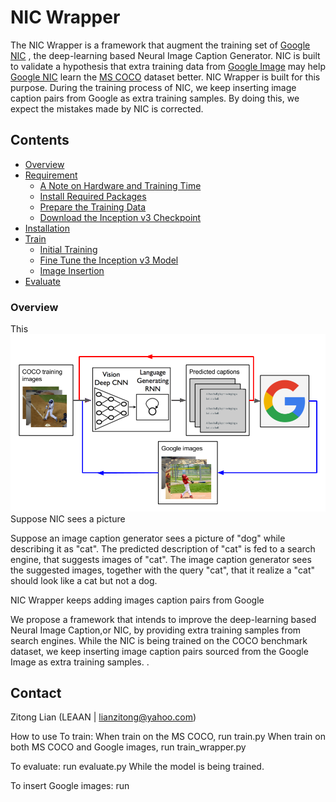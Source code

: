 # NIC Wrapper
The NIC Wrapper is a framework that augment the training set of [Google NIC](https://github.com/tensorflow/models/tree/master/research/im2txt#contact)
, the deep-learning based Neural Image Caption Generator. NIC is built to validate a hypothesis that extra training data from [Google Image](https://images.google.com/)
 may help [Google NIC](https://github.com/tensorflow/models/tree/master/research/im2txt#contact)
  learn the [MS COCO](http://cocodataset.org/#home) dataset better. NIC Wrapper is built for this purpose.
  During the training process of NIC, we keep inserting image caption pairs from Google as extra training samples.
  By doing this, we expect the mistakes made by NIC is corrected. 
  

## Contents
* [Overview](#overview)
* [Requirement](#getting-started)
    * [A Note on Hardware and Training Time](#a-note-on-hardware-and-training-time)
    * [Install Required Packages](#install-required-packages)
    * [Prepare the Training Data](#prepare-the-training-data)
    * [Download the Inception v3 Checkpoint](#download-the-inception-v3-checkpoint)
* [Installation](#installation)
* [Train](#training-a-model)
    * [Initial Training](#initial-training)
    * [Fine Tune the Inception v3 Model](#fine-tune-the-inception-v3-model)
    * [Image Insertion](#image-insertion)
* [Evaluate](#evaluate)

### Overview


This 
![Show and Tell Architecture](phase2.png)
Suppose NIC sees a picture 

 Suppose an image caption generator sees a picture
 of "dog" while describing it as "cat". The predicted description of "cat" is fed to a search engine,
 that suggests images of "cat". The image caption generator sees the suggested images, together with the query "cat", 
 that it realize a "cat" should look like a cat but not a dog. 

 
 NIC Wrapper keeps adding images caption pairs from Google 

<!--- Comments are Fun 
This project aims to augment the training set of the Google NIC. Initially the NIC model 
is trained on MS COCOCO caption 
 by keeps sourcing new samples from an search engine.
 --->
 
 
 We propose a framework that intends to improve the deep-learning based Neural Image Caption,or NIC, 
 by providing extra training samples from search engines. 
  While the NIC is being trained  on the COCO benchmark  dataset,
 we  keep  inserting  image  caption  pairs  sourced from the Google Image as extra training samples. 
.
 

## Contact
Zitong Lian (LEAAN | lianzitong@yahoo.com)





How to use
To train:
When train on the MS COCO, run train.py
When train on both MS COCO and Google images, run train_wrapper.py

To evaluate:
run evaluate.py
While the model is being trained.

To insert Google images:
run 